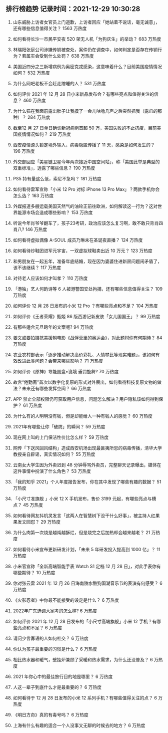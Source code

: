 
## 排行榜趋势 记录时间：2021-12-29 10:30:28
  
  1. 山东威胁上访者女官员上门道歉，上访者回应「她站着不说话，毫无诚意」，还有哪些信息值得关注？ 1563 万热度
    
  2. 如何看待长沙一市民平安夜 520 架无人机「为狗庆生」的举动？ 683 万热度
    
  3. 林瑞阳张庭公司涉嫌传销被查处，案件仍在调查中，如何判定是否存在传销行为？若属实会受到什么处罚？ 638 万热度
    
  4. 美国近四分之三新增病例为奥密克戎感染，这意味着什么？目前美国疫情情况如何？ 532 万热度
    
  5. 为什么网吧老板不会赶走蹭睡的人？ 531 万热度
    
  6. 如何评价 2021 年 12 月 28 日小米新品发布会？有哪些亮点和值得关注的信息？ 460 万热度
    
  7. 为什么猫在我面前露出肚子让我摸了一会儿咕噜几声之后突然抓我（露爪的那种）？ 284 万热度
    
  8. 截至12 月 27 日单日确诊新冠病例首超 50 万，美国失败的不止抗疫，目前美国疫情情况如何？ 219 万热度
    
  9. 西安疫情源头锁定境外输入，病毒隐匿传播了 11 天，感染是如何发生的？ 196 万热度
    
  10. 外交部回应「美星链卫星今年两次接近中国空间站」，称「美国此举是典型的双重标准」，透露了哪些信息？ 190 万热度
    
  11. PS5 持有量这么低，索尼不急吗？ 181 万热度
    
  12. 如何看待雷军宣称「小米 12 Pro 对标 iPhone 13 Pro Max」？两款手机你会怎么选？ 163 万热度
    
  13. 外媒报道多艘运载美国天然气的油轮正前往欧洲，如何解读这一行为？这对世界能源市场会造成哪些影响？ 153 万热度
    
  14. 听说今年肖爷爷翻车了，孩子23考研，政治应该怎么复习啊，敢不敢只背肖四肖八? 146 万热度
    
  15. 如何看待虚拟偶像 A-SOUL 成员乃琳未在圣诞夜直播？ 124 万热度
    
  16. 如何看待炒鞋团进军元宇宙，一双虚拟球鞋卖出近 10 万元？ 123 万热度
    
  17. 和男朋友在一起五年，准备年底结婚，现在因为婆婆住进新房问题闹矛盾了，该不该继续？ 117 万热度
    
  18. 对待老人应该如何才叫孝？ 110 万热度
    
  19. 「港独」艺人何韵诗等 6 人被港警国安处拘捕，还有哪些信息值得关注？ 109 万热度
    
  20. 如何评价 12 月 28 日发布的小米 12 Pro ？有哪些亮点和不足？ 104 万热度
    
  21. 如何评价《王者荣耀》甄姬 86 版西游记新皮肤「女儿国国王」？ 99 万热度
    
  22. 有那些适合元旦跨年的文案呢? 94 万热度
    
  23. 姜文或要拍摄抗美援朝电影《战俘营里的奥运会》，对此题材你有何期待？ 84 万热度
    
  24. 农业农村部表示「逐步推动解决高价彩礼、人情攀比等现实难题」，该如何有效改进此类问题？会带来哪些影响？ 71 万热度
    
  25. 如何评价《原神》导能圆盘•诡境 垂罚旋舞? 70 万热度
    
  26. 故宫“倦勤斋”首次以数字化复原的形式对外展出，如何看待科技复原文物的做法？未来还有哪些发挥空间？ 66 万热度
    
  27. APP 禁止全部权限仍可获取用户信息，问题怎么解决？用户隐私该如何得到保护？ 61 万热度
    
  28. 为什么有的人明明没有钱，但是却能给人一种有钱人的感觉？ 60 万热度
    
  29. 2021年有哪些让你「破防」的瞬间？ 59 万热度
    
  30. 现在网上叫的上门保洁性价比怎么样？ 59 万热度
    
  31. 网传「下送风回风结构」造成西安机场出现最匪夷所思的病毒传播，清华大学教授亲自辟谣，真实情况如何？ 55 万热度
    
  32. 云南女大学生因为外卖迟到 48 分钟辱骂外卖员，完整聊天记录曝出，媒体在这件事情中扮演了什么角色？ 53 万热度
    
  33. 「我的知乎 2021」个人年度报告发布，你在其中发现了哪些有趣的数据？ 51 万热度
    
  34. 「小尺寸准旗舰 」小米 12 X 手机发布，售价 3199 元起，有哪些亮点与槽点？ 45 万热度
    
  35. 如何看待网友抖机灵发言「这两人在智慧树下没干什么好事」，被主持人红果果发文回怼？ 29 万热度
    
  36. 为什么肉第一次烧是越炖越酥烂，但是烧完之后加热却会越来越老？ 21 万热度
    
  37. 如何看待小米宣布更新研发计划，「未来 5 年研发投入提高到 1000 亿」？ 11 万热度
    
  38. 小米官宣称「全新高端智能手表 Watch S1 定档 12 月 28 日」，对此手表你有哪些期待？ 10 万热度
    
  39. 你对张云雷 2021 年 12 月 26 日海南陵水酷狗国潮音乐节的表演有何感受？ 6 万热度
    
  40. 《火影忍者》中你最不能接受的设定是什么？ 6 万热度
    
  41. 2022年广东选调大家考的怎么样? 6 万热度
    
  42. 如何评价 2021 年 12 月 28 日发布的「小尺寸高端旗舰」小米 12 手机？有哪些亮点和不足？ 6 万热度
    
  43. 请问少言寡语的人如何社交？ 6 万热度
    
  44. 你认为孩子最重要的习惯是什么？ 6 万热度
    
  45. 相比热水器和暖气，壁挂炉兼顾了采暖和热水需求，为什么还没普及？ 6 万热度
    
  46. 2021 年你心中的最佳旅行目的地是哪里？ 6 万热度
    
  47. 人这一辈子到底什么才是最重要的？ 6 万热度
    
  48. 如何看待于 12 月 28 日发布的小米 12 系列手机？有哪些值得关注的点？ 6 万热度
    
  49. 《明日方舟》真的有毒号吗？ 6 万热度
    
  50. 上海有什么有趣的适合一个人没事又无聊的时候去的地方？ 6 万热度
    